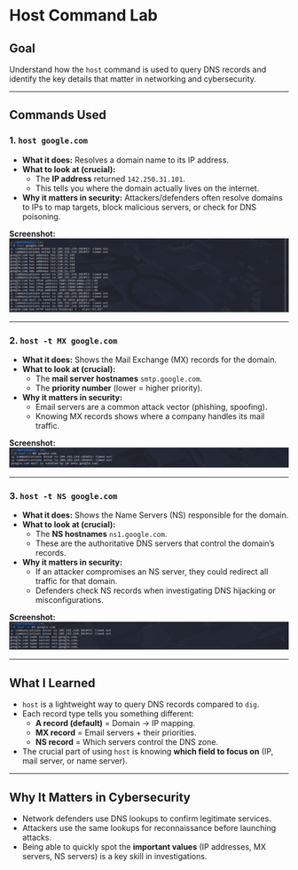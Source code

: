 # Host Command Lab

## Goal
Understand how the `host` command is used to query DNS records and identify the key details that matter in networking and cybersecurity.

---

## Commands Used

### 1. `host google.com`
- **What it does:** Resolves a domain name to its IP address.
- **What to look at (crucial):**  
  - The **IP address** returned `142.250.31.101`.  
  - This tells you where the domain actually lives on the internet.  
- **Why it matters in security:** Attackers/defenders often resolve domains to IPs to map targets, block malicious servers, or check for DNS poisoning.

**Screenshot:**
![host google.com](host.png)

---

### 2. `host -t MX google.com`
- **What it does:** Shows the Mail Exchange (MX) records for the domain.
- **What to look at (crucial):**  
  - The **mail server hostnames** `smtp.google.com`.  
  - The **priority number** (lower = higher priority).  
- **Why it matters in security:**  
  - Email servers are a common attack vector (phishing, spoofing).  
  - Knowing MX records shows where a company handles its mail traffic.

**Screenshot:**
![host mx](host_MX.png)

---

### 3. `host -t NS google.com`
- **What it does:** Shows the Name Servers (NS) responsible for the domain.
- **What to look at (crucial):**  
  - The **NS hostnames** `ns1.google.com`.  
  - These are the authoritative DNS servers that control the domain’s records.  
- **Why it matters in security:**  
  - If an attacker compromises an NS server, they could redirect all traffic for that domain.  
  - Defenders check NS records when investigating DNS hijacking or misconfigurations.

**Screenshot:**
![host ns](host_NS.png)

---

## What I Learned
- `host` is a lightweight way to query DNS records compared to `dig`.  
- Each record type tells you something different:
  - **A record (default)** = Domain → IP mapping.  
  - **MX record** = Email servers + their priorities.  
  - **NS record** = Which servers control the DNS zone.  
- The crucial part of using `host` is knowing **which field to focus on** (IP, mail server, or name server).  

---

## Why It Matters in Cybersecurity
- Network defenders use DNS lookups to confirm legitimate services.  
- Attackers use the same lookups for reconnaissance before launching attacks.  
- Being able to quickly spot the **important values** (IP addresses, MX servers, NS servers) is a key skill in investigations.

